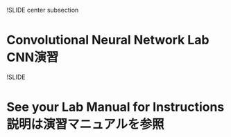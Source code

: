 !SLIDE center subsection

# Convolutional Neural Network Lab　CNN演習


!SLIDE

# See your Lab Manual for Instructions　説明は演習マニュアルを参照

